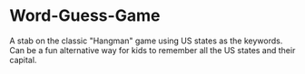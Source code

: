 # Word-Guess-Game
A stab on the classic "Hangman" game using US states as the keywords. Can be a fun alternative way for kids to remember all the US states and their capital.
